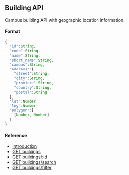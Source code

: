 ## Building API

Campus building API with geographic location information.

#### Format

```js
{
  "id":String,
  "code":String,
  "name":String,
  "short_name":String,
  "campus":String,
  "address":{
    "street":String,
    "city":String,
    "province":String,
    "country":String,
    "postal":String
  },
  "lat":Number,
  "lng":Number,
  "polygon":[
    [Number, Number]
  ]
}
```

#### Reference

* [Introduction](https://github.com/cobalt-uoft/documentation/blob/master/endpoints/buildings/introduction.md)
* [GET buildings](https://github.com/cobalt-uoft/documentation/blob/master/endpoints/buildings/list.md)
* [GET buildings/:id](https://github.com/cobalt-uoft/documentation/blob/master/endpoints/buildings/show.md)
* [GET buildings/search](https://github.com/cobalt-uoft/documentation/blob/master/endpoints/buildings/search.md)
* [GET buildings/filter](https://github.com/cobalt-uoft/documentation/blob/master/endpoints/buildings/filter.md)

